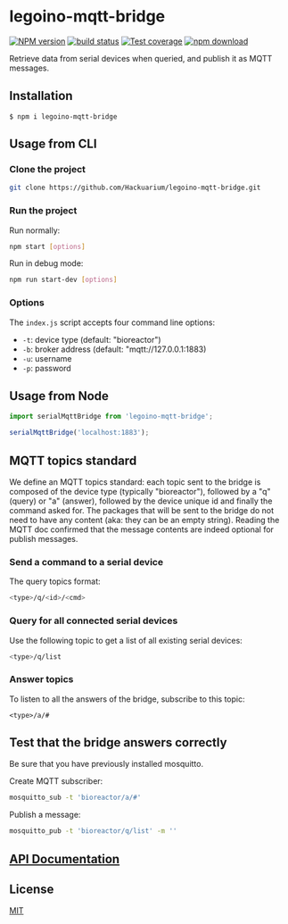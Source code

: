 # legoino-mqtt-bridge

[![NPM version][npm-image]][npm-url]
[![build status][ci-image]][ci-url]
[![Test coverage][codecov-image]][codecov-url]
[![npm download][download-image]][download-url]

Retrieve data from serial devices when queried, and publish it as MQTT messages.

## Installation

`$ npm i legoino-mqtt-bridge`

## Usage from CLI

### Clone the project

```bash
git clone https://github.com/Hackuarium/legoino-mqtt-bridge.git
```

### Run the project

Run normally:

```bash
npm start [options]
```

Run in debug mode:

```bash
npm run start-dev [options]
```

### Options

The `index.js` script accepts four command line options:

- `-t`: device type (default: "bioreactor")
- `-b`: broker address (default: "mqtt://127.0.0.1:1883)
- `-u`: username
- `-p`: password

## Usage from Node

```js
import serialMqttBridge from 'legoino-mqtt-bridge';

serialMqttBridge('localhost:1883');
```

## MQTT topics standard

We define an MQTT topics standard: each topic sent to the bridge is composed of the device type (typically "bioreactor"), followed by a "q" (query) or "a" (answer), followed by the device unique id and finally the command asked for. The packages that will be sent to the bridge do not need to have any content (aka: they can be an empty string). Reading the MQTT doc confirmed that the message contents are indeed optional for publish messages.

### Send a command to a serial device

The query topics format:

```bash
<type>/q/<id>/<cmd>
```

### Query for all connected serial devices

Use the following topic to get a list of all existing serial devices:

```bash
<type>/q/list
```

### Answer topics

To listen to all the answers of the bridge, subscribe to this topic:

```
<type>/a/#
```

## Test that the bridge answers correctly

Be sure that you have previously installed mosquitto.

Create MQTT subscriber:

```bash
mosquitto_sub -t 'bioreactor/a/#'
```

Publish a message:

```bash
mosquitto_pub -t 'bioreactor/q/list' -m ''
```

## [API Documentation](https://hackuarium.github.io/legoino-mqtt-bridge/)

## License

[MIT](./LICENSE)

[npm-image]: https://img.shields.io/npm/v/legoino-mqtt-bridge.svg
[npm-url]: https://www.npmjs.com/package/legoino-mqtt-bridge
[ci-image]: https://github.com/cheminfo/legoino-mqtt-bridge/workflows/Node.js%20CI/badge.svg?branch=master
[ci-url]: https://github.com/cheminfo/legoino-mqtt-bridge/actions?query=workflow%3A%22Node.js+CI%22
[codecov-image]: https://img.shields.io/codecov/c/github/cheminfo/legoino-mqtt-bridge.svg
[codecov-url]: https://codecov.io/gh/cheminfo/legoino-mqtt-bridge
[download-image]: https://img.shields.io/npm/dm/legoino-mqtt-bridge.svg
[download-url]: https://www.npmjs.com/package/legoino-mqtt-bridge
